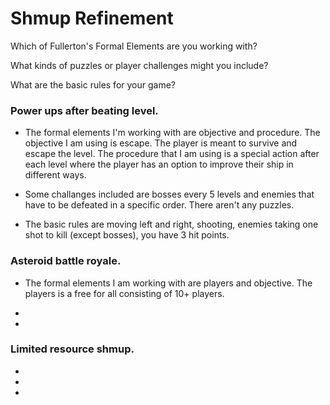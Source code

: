 # Shmup Refinement

Which of Fullerton's Formal Elements are you working with?

What kinds of puzzles or player challenges might you include?

What are the basic rules for your game?

### Power ups after beating level.

- The formal elements I'm working with are objective and procedure. The objective I am using is escape. The player is meant to survive and escape the level. The procedure that I am using is a special action after each level where the player has an option to improve their ship in different ways. 

- Some challanges included are bosses every 5 levels and enemies that have to be defeated in a specific order. There aren't any puzzles.

- The basic rules are moving left and right, shooting, enemies taking one shot to kill (except bosses), you have 3 hit points.

### Asteroid battle royale.

- The formal elements I am working with are players and objective. The players is a free for all consisting of 10+ players. 

-

-

### Limited resource shmup.

-

-

-


